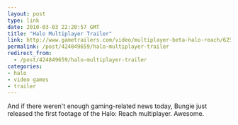 ```yaml
---
layout: post
type: link
date: 2010-03-03 22:20:57 GMT
title: "Halo Multiplayer Trailer"
link: http://www.gametrailers.com/video/multiplayer-beta-halo-reach/62587
permalink: /post/424849659/halo-multiplayer-trailer
redirect_from: 
  - /post/424849659/halo-multiplayer-trailer
categories:
- halo
- video games
- trailer
---
```

And if there weren't enough gaming-related news today, Bungie just released the first footage of the Halo: Reach multiplayer. Awesome.